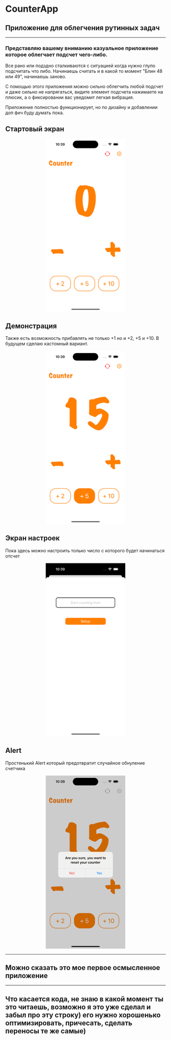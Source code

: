 # CounterApp
## Приложение для облегчения рутинных задач

---

### Представляю вашему вниманию казуальное приложение которое облегчает подсчет чего-либо.
Все рано или подздно сталкиваются с ситуацией когда нужно глупо подсчитать что либо. Начинаешь считать и в какой то момент "Блин 48 или 49", начинаешь заново.

С помощью этого приложения можно сильно облегчить любой подсчет и даже сильно не напрягаться, видите элемент подсчета нажимаете на плюсик, а о фиксировании вас уведомит легкая вибрация.

Приложение полностью функционирует, но по дизайну и добавлении доп фич буду думать пока. 



## Стартовый экран
<div align="center">
  <img src="https://github.com/VurdIOS/CounterApp/blob/main/ScreenShotsForREADME/StartViewSH.png" width="250" height="541" alt="linkedin" />
</div>

## Демонстрация
Также есть возможность прибавлять не только +1 но и +2, +5 и +10. В будущем сделаю кастомный вариант.
<div align="center">
  <img src="https://github.com/VurdIOS/CounterApp/blob/main/ScreenShotsForREADME/demonstrationSH.png?raw=true" width="250" height="541" alt="linkedin" />
</div>

## Экран настроек
Пока здесь можно настроить только число с которого будет начинаться отсчет
<div align="center">
  <img src="https://github.com/VurdIOS/CounterApp/blob/main/ScreenShotsForREADME/SettingsSH.png?raw=true" width="250" height="541" alt="linkedin" />
</div>

## Alert
Простенький Alert который предотвратит случайное обнуление счетчика
<div align="center">
  <img src="https://github.com/VurdIOS/CounterApp/blob/main/ScreenShotsForREADME/AlertSH.png?raw=true" width="250" height="541" alt="linkedin" />
</div>


---


## Можно сказать это мое первое осмысленное приложение

---

## Что касается кода, не знаю в какой момент ты это читаешь, возможно я это уже сделал и забыл про эту строку) его нужно хорошенько оптимизировать, причесать, сделать переносы те же самые)





  
  
      
    
  
